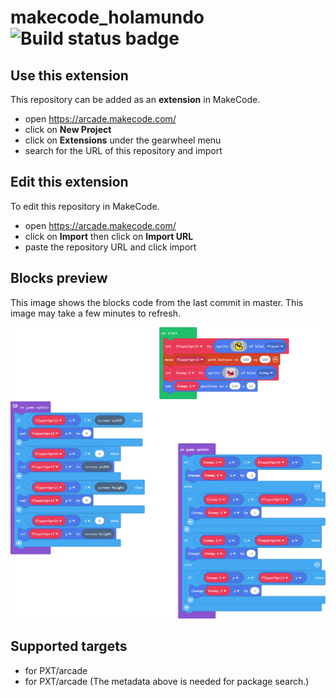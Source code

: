 # makecode_holamundo ![Build status badge](https://github.com/rayosdev/makecode_holamundo/workflows/MakeCode/badge.svg)



## Use this extension

This repository can be added as an **extension** in MakeCode.

* open https://arcade.makecode.com/
* click on **New Project**
* click on **Extensions** under the gearwheel menu
* search for the URL of this repository and import

## Edit this extension

To edit this repository in MakeCode.

* open https://arcade.makecode.com/
* click on **Import** then click on **Import URL**
* paste the repository URL and click import

## Blocks preview

This image shows the blocks code from the last commit in master.
This image may take a few minutes to refresh.

![A rendered view of the blocks](https://github.com/rayosdev/makecode_holamundo/raw/master/.makecode/blocks.png)

## Supported targets

* for PXT/arcade
* for PXT/arcade
(The metadata above is needed for package search.)

